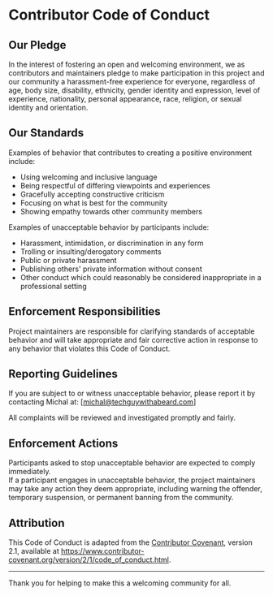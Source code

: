 # Contributor Code of Conduct

## Our Pledge

In the interest of fostering an open and welcoming environment, we as contributors and maintainers pledge to make participation in this project and our community a harassment-free experience for everyone, regardless of age, body size, disability, ethnicity, gender identity and expression, level of experience, nationality, personal appearance, race, religion, or sexual identity and orientation.

## Our Standards

Examples of behavior that contributes to creating a positive environment include:

- Using welcoming and inclusive language
- Being respectful of differing viewpoints and experiences
- Gracefully accepting constructive criticism
- Focusing on what is best for the community
- Showing empathy towards other community members

Examples of unacceptable behavior by participants include:

- Harassment, intimidation, or discrimination in any form
- Trolling or insulting/derogatory comments
- Public or private harassment
- Publishing others' private information without consent
- Other conduct which could reasonably be considered inappropriate in a professional setting

## Enforcement Responsibilities

Project maintainers are responsible for clarifying standards of acceptable behavior and will take appropriate and fair corrective action in response to any behavior that violates this Code of Conduct.

## Reporting Guidelines

If you are subject to or witness unacceptable behavior, please report it by contacting Michal at: [michal@techguywithabeard.com]  

All complaints will be reviewed and investigated promptly and fairly.

## Enforcement Actions

Participants asked to stop unacceptable behavior are expected to comply immediately.  
If a participant engages in unacceptable behavior, the project maintainers may take any action they deem appropriate, including warning the offender, temporary suspension, or permanent banning from the community.

## Attribution

This Code of Conduct is adapted from the [Contributor Covenant](https://www.contributor-covenant.org), version 2.1, available at <https://www.contributor-covenant.org/version/2/1/code_of_conduct.html>.

---

Thank you for helping to make this a welcoming community for all.
